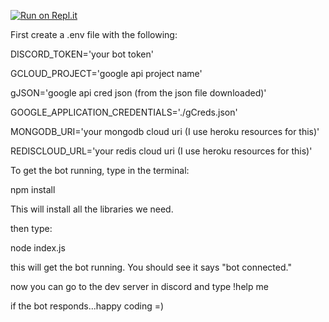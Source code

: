 [![Run on Repl.it](https://repl.it/badge/github/sojohnnysaid/discord-utility-bot)](https://repl.it/github/sojohnnysaid/discord-utility-bot)


First create a .env file with the following:


DISCORD_TOKEN='your bot token'

GCLOUD_PROJECT='google api project name'

gJSON='google api cred json (from the json file downloaded)'

GOOGLE_APPLICATION_CREDENTIALS='./gCreds.json'

MONGODB_URI='your mongodb cloud uri (I use heroku resources for this)'

REDISCLOUD_URL='your redis cloud uri (I use heroku resources for this)'




To get the bot running, type in the terminal:



npm install


This will install all the libraries we need.

then type:

node index.js

this will get the bot running. You should see it says "bot connected."

now you can go to the dev server in discord
and type !help me

if the bot responds...happy coding =)
